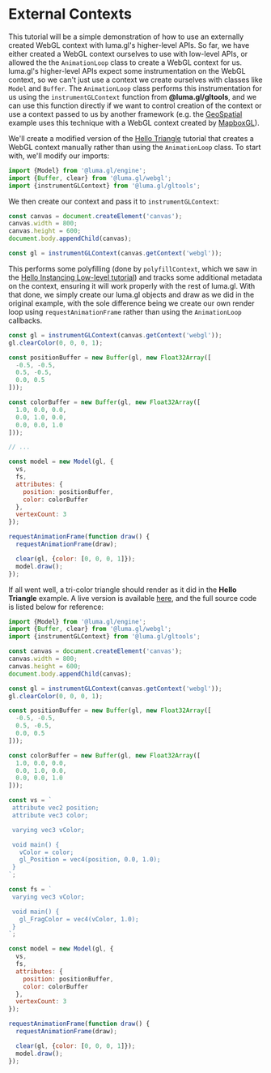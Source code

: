 # External Contexts

This tutorial will be a simple demonstration of how to use an externally created WebGL context with luma.gl's higher-level APIs. So far, we have either created a WebGL context ourselves to use with low-level APIs, or allowed the the `AnimationLoop` class to create a WebGL context for us. luma.gl's higher-level APIs expect some instrumentation on the WebGL context, so we can't just use a context we create ourselves with classes like `Model` and `Buffer`. The `AnimationLoop` class performs this instrumentation for us using the `instrumentGLContext` function from **@luma.gl/gltools**, and we can use this function directly if we want to control creation of the context or use a context passed to us by another framework (e.g. the [GeoSpatial](/examples/showcase/geospatial) example uses this technique with a WebGL context created by [MapboxGL](https://docs.mapbox.com/mapbox-gl-js/api/)).

We'll create a modified version of the [Hello Triangle](/docs/getting-started/hello-triangle) tutorial that creates a WebGL context manually rather than using the `AnimationLoop` class. To start with, we'll modify our imports:

```js
import {Model} from '@luma.gl/engine';
import {Buffer, clear} from '@luma.gl/webgl';
import {instrumentGLContext} from '@luma.gl/gltools';
```

We then create our context and pass it to `instrumentGLContext`:

```js
const canvas = document.createElement('canvas');
canvas.width = 800;
canvas.height = 600;
document.body.appendChild(canvas);

const gl = instrumentGLContext(canvas.getContext('webgl'));
```
This performs some polyfilling (done by `polyfillContext`, which we saw in the [Hello Instancing Low-level tutorial](/docs/getting-started/hello-instancing-low)) and tracks some additional metadata on the context, ensuring it will work properly with the rest of luma.gl. With that done, we simply create our luma.gl objects and draw as we did in the original example, with the sole difference being we create our own render loop using `requestAnimationFrame` rather than using the `AnimationLoop` callbacks.

```js
const gl = instrumentGLContext(canvas.getContext('webgl'));
gl.clearColor(0, 0, 0, 1);

const positionBuffer = new Buffer(gl, new Float32Array([
  -0.5, -0.5,
  0.5, -0.5,
  0.0, 0.5
]));

const colorBuffer = new Buffer(gl, new Float32Array([
  1.0, 0.0, 0.0,
  0.0, 1.0, 0.0,
  0.0, 0.0, 1.0
]));

// ...

const model = new Model(gl, {
  vs,
  fs,
  attributes: {
    position: positionBuffer,
    color: colorBuffer
  },
  vertexCount: 3
});

requestAnimationFrame(function draw() {
  requestAnimationFrame(draw);

  clear(gl, {color: [0, 0, 0, 1]});
  model.draw();
});
```

If all went well, a tri-color triangle should render as it did in the **Hello Triangle** example. A live version is available [here](/examples/getting-started/external-context), and the full source code is listed below for reference:

```js
import {Model} from '@luma.gl/engine';
import {Buffer, clear} from '@luma.gl/webgl';
import {instrumentGLContext} from '@luma.gl/gltools';

const canvas = document.createElement('canvas');
canvas.width = 800;
canvas.height = 600;
document.body.appendChild(canvas);

const gl = instrumentGLContext(canvas.getContext('webgl'));
gl.clearColor(0, 0, 0, 1);

const positionBuffer = new Buffer(gl, new Float32Array([
  -0.5, -0.5,
  0.5, -0.5,
  0.0, 0.5
]));

const colorBuffer = new Buffer(gl, new Float32Array([
  1.0, 0.0, 0.0,
  0.0, 1.0, 0.0,
  0.0, 0.0, 1.0
]));

const vs = `
 attribute vec2 position;
 attribute vec3 color;

 varying vec3 vColor;

 void main() {
   vColor = color;
   gl_Position = vec4(position, 0.0, 1.0);
 }
`;

const fs = `
 varying vec3 vColor;

 void main() {
   gl_FragColor = vec4(vColor, 1.0);
 }
`;

const model = new Model(gl, {
  vs,
  fs,
  attributes: {
    position: positionBuffer,
    color: colorBuffer
  },
  vertexCount: 3
});

requestAnimationFrame(function draw() {
  requestAnimationFrame(draw);

  clear(gl, {color: [0, 0, 0, 1]});
  model.draw();
});
```
